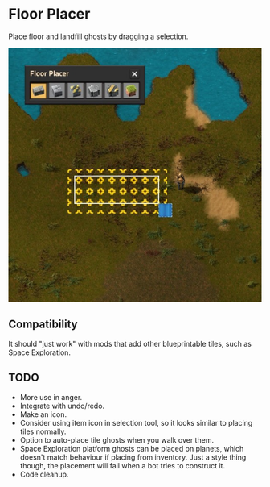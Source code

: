 # Floor Placer

Place floor and landfill ghosts by dragging a selection.

![Screenshot](https://raw.githubusercontent.com/xaviershay/factorio-mod-floor-placer/main/floor-placer-1.jpg)

## Compatibility

It should "just work" with mods that add other blueprintable tiles, such as Space Exploration.

## TODO

* More use in anger.
* Integrate with undo/redo.
* Make an icon.
* Consider using item icon in selection tool, so it looks similar to placing tiles normally.
* Option to auto-place tile ghosts when you walk over them.
* Space Exploration platform ghosts can be placed on planets, which doesn't match behaviour if
  placing from inventory. Just a style thing though, the placement will fail
  when a bot tries to construct it.
* Code cleanup.